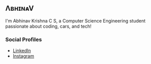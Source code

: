 ## ΛʙʜɪɴᴀV
I'm Abhinav Krishna C S, a Computer Science Engineering student passionate about coding, cars, and tech!  

### Social Profiles 
- [LinkedIn](https://www.linkedin.com/in/abhinav-krishna-c-s-820717291?utm_source=share&utm_campaign=share_via&utm_content=profile&utm_medium=android_app)
- [Instagram](https://www.instagram.com/_pikachu_achu_?igsh=dXpuemR3MzFiOGZx)  
